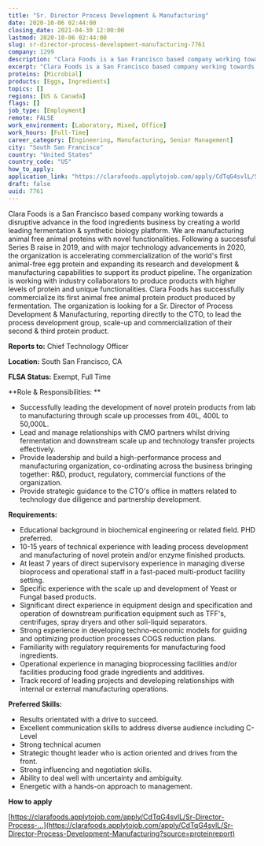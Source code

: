 ```yaml
---
title: "Sr. Director Process Development & Manufacturing"
date: 2020-10-06 02:44:00
closing_date: 2021-04-30 12:00:00
lastmod: 2020-10-06 02:44:00
slug: sr-director-process-development-manufacturing-7761
company: 1299
description: "Clara Foods is a San Francisco based company working towards a disruptive advance in the food ingredients business by creating a world leading fermentation & synthetic biology platform. We are manufacturing animal free animal proteins with novel functionalities. Following a successful Series B raise in 2019, and with major technology advancements in 2020, the organization is accelerating commercialization of the world’s first animal-free egg protein and expanding its research and development & manufacturing capabilities to support its product pipeline."
excerpt: "Clara Foods is a San Francisco based company working towards a disruptive advance in the food ingredients business by creating a world leading fermentation & synthetic biology platform. We are manufacturing animal free animal proteins with novel functionalities. Following a successful Series B raise in 2019, and with major technology advancements in 2020, the organization is accelerating commercialization of the world’s first animal-free egg protein and expanding its research and development & manufacturing capabilities to support its product pipeline."
proteins: [Microbial]
products: [Eggs, Ingredients]
topics: []
regions: [US & Canada]
flags: []
job_type: [Employment]
remote: FALSE
work_environment: [Laboratory, Mixed, Office]
work_hours: [Full-Time]
career_category: [Engineering, Manufacturing, Senior Management]
city: "South San Francisco"
country: "United States"
country_code: "US"
how_to_apply: 
application_link: "https://clarafoods.applytojob.com/apply/CdTqG4svlL/Sr-Director-Process-Development-Manufacturing?source=proteinreport"
draft: false
uuid: 7761
---
```

Clara Foods is a San Francisco based company working towards a
disruptive advance in the food ingredients business by creating a world
leading fermentation & synthetic biology platform. We are manufacturing
animal free animal proteins with novel functionalities. Following a
successful Series B raise in 2019, and with major technology
advancements in 2020, the organization is accelerating commercialization
of the world's first animal-free egg protein and expanding its research
and development & manufacturing capabilities to support its product
pipeline. The organization is working with industry collaborators to
produce products with higher levels of protein and unique
functionalities. Clara Foods has successfully commercialize its first
animal free animal protein product produced by fermentation. The
organization is looking for a Sr. Director of Process Development &
Manufacturing, reporting directly to the CTO, to lead the process
development group, scale-up and commercialization of their second &
third protein product. 

**Reports to:** Chief Technology Officer

**Location:** South San Francisco, CA

**FLSA Status:** Exempt, Full Time

**Role & Responsibilities: **

-   Successfully leading the development of novel protein products from
    lab to manufacturing through scale up processes from 40L, 400L to
    50,000L.
-   Lead and manage relationships with CMO partners whilst driving
    fermentation and downstream scale up and technology transfer
    projects effectively.
-   Provide leadership and build a high-performance process and
    manufacturing organization, co-ordinating across the business
    bringing together: R&D, product, regulatory, commercial functions of
    the organization.
-   Provide strategic guidance to the CTO's office in matters related to
    technology due diligence and partnership development.

**Requirements:**

-   Educational background in biochemical engineering or related field.
    PHD preferred. 
-   10-15 years of technical experience with leading process development
    and manufacturing of novel protein and/or enzyme finished products. 
-   At least 7 years of direct supervisory experience in managing
    diverse bioprocess and operational staff in a fast-paced
    multi-product facility setting. 
-   Specific experience with the scale up and development of Yeast or
    Fungal based products. 
-   Significant direct experience in equipment design and specification
    and operation of downstream purification equipment such as TFF's,
    centrifuges, spray dryers and other soli-liquid separators.
-   Strong experience in developing techno-economic models for guiding
    and optimizing production processes COGS reduction plans.
-   Familiarity with regulatory requirements for manufacturing food
    ingredients. 
-   Operational experience in managing bioprocessing facilities and/or
    facilities producing food grade ingredients and additives. 
-   Track record of leading projects and developing relationships with
    internal or external manufacturing operations. 

**Preferred Skills:**

-   Results orientated with a drive to succeed. 
-   Excellent communication skills to address diverse audience including
    C-Level
-   Strong technical acumen 
-   Strategic thought leader who is action oriented and drives from the
    front.
-   Strong influencing and negotiation skills. 
-   Ability to deal well with uncertainty and ambiguity.
-   Energetic with a hands-on approach to management.  


**How to apply**


[https://clarafoods.applytojob.com/apply/CdTqG4svlL/Sr-Director-Process-...](https://clarafoods.applytojob.com/apply/CdTqG4svlL/Sr-Director-Process-Development-Manufacturing?source=proteinreport)
